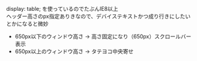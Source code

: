 display: table; を使っているのでたぶんIE8以上  
ヘッダー高さのpx指定ありきなので、デバイステキストかつ成り行きにしたいとかになると微妙

- 650px以下のウィンドウ高さ -> 高さ固定になり（650px）スクロールバー表示
- 650px以上のウィンドウ高さ -> タテヨコ中央寄せ
